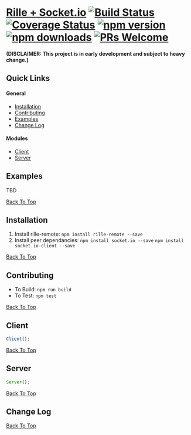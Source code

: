 # [Rille + Socket.io](http://www.rille.io) [![Build Status](https://img.shields.io/travis/dbmeads/rille-remote/master.svg?style=flat-square)](https://travis-ci.org/dbmeads/rille-remote) [![Coverage Status](https://img.shields.io/coveralls/dbmeads/rille-remote/master.svg?style=flat-square)](https://coveralls.io/github/dbmeads/rille-remote?branch=master) [![npm version](https://img.shields.io/npm/v/rille-remote.svg?style=flat-square)](https://www.npmjs.com/package/rille-remote) [![npm downloads](https://img.shields.io/npm/dm/rille-remote.svg?style=flat-square)](https://www.npmjs.com/package/rille-remote) [![PRs Welcome](https://img.shields.io/badge/PRs-welcome-brightgreen.svg?style=flat-square)](CONTRIBUTING.md#pull-requests)

**(DISCLAIMER: This project is in early development and subject to heavy change.)**

## Quick Links

#### General
* [Installation](#installation)
* [Contributing](#contributing)
* [Examples](#examples)
* [Change Log](#change-log)

#### Modules
* [Client](#client)
* [Server](#server)

## Examples

TBD

[Back To Top](#quick-links)

## Installation

1. Install rille-remote: `npm install rille-remote --save`
2. Install peer dependancies: `npm install socket.io --save` `npm install socket.io-client --save`

[Back To Top](#quick-links)

## Contributing

* To Build: `npm run build`
* To Test: `npm test`

[Back To Top](#quick-links)

## Client

```js
Client();
```

[Back To Top](#quick-links)

## Server

```js
Server();
```

[Back To Top](#quick-links)

## Change Log

[Back To Top](#quick-links)